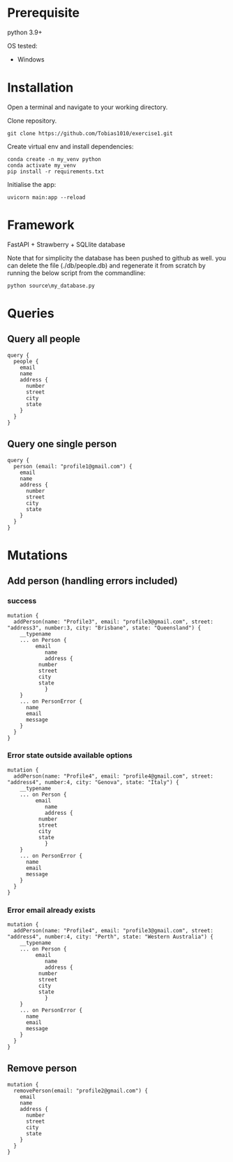 # Prerequisite
python 3.9+

OS tested:
 * Windows

# Installation
Open a terminal and navigate to your working directory.


Clone repository.
```commandline
git clone https://github.com/Tobias1010/exercise1.git
```

Create virtual env and install dependencies:
```commandline
conda create -n my_venv python
conda activate my_venv
pip install -r requirements.txt
```

Initialise the app:
```commandline
uvicorn main:app --reload
```


# Framework
FastAPI + Strawberry + SQLlite database

Note that for simplicity the database has been pushed to github as well. 
you can delete the file (./db/people.db) and regenerate it from scratch by running the below script from the commandline:
```commandline
python source\my_database.py
```

# Queries
## Query all people
```commandline
query {
  people {
    email
    name
    address {
      number
      street
      city
      state
    }
  }
}
```

## Query one single person
```commandline
query {
  person (email: "profile1@gmail.com") {
    email
    name
    address {
      number
      street
      city
      state
    }
  }
}
```

# Mutations
## Add person (handling errors included)
### success
```commandline
mutation {
  addPerson(name: "Profile3", email: "profile3@gmail.com", street: "address3", number:3, city: "Brisbane", state: "Queensland") {
    __typename
    ... on Person {
         email
    		name
    		address {
          number
          street
          city
          state
    		}
    }
    ... on PersonError {
      name
      email
      message
    }
  }
}
```

### Error state outside available options
```commandline
mutation {
  addPerson(name: "Profile4", email: "profile4@gmail.com", street: "address4", number:4, city: "Genova", state: "Italy") {
    __typename
    ... on Person {
         email
    		name
    		address {
          number
          street
          city
          state
    		}
    }
    ... on PersonError {
      name
      email
      message
    }
  }
}
```

### Error email already exists
```commandline
mutation {
  addPerson(name: "Profile4", email: "profile3@gmail.com", street: "address4", number:4, city: "Perth", state: "Western Australia") {
    __typename
    ... on Person {
         email
    		name
    		address {
          number
          street
          city
          state
    		}
    }
    ... on PersonError {
      name
      email
      message
    }
  }
}
```
## Remove person
```commandline
mutation {
  removePerson(email: "profile2@gmail.com") {
    email
    name
    address {
      number
      street
      city
      state
    }
  }
}
```
